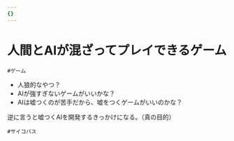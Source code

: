 ```yaml
---
{}
---
```

# 人間とAIが混ざってプレイできるゲーム

`#ゲーム`

- 人狼的なやつ？  
- AIが強すぎないゲームがいいかな？  
- AIは嘘つくのが苦手だから、嘘をつくゲームがいいのかな？  

逆に言うと嘘つくAIを開発するきっかけになる。（真の目的）

`#サイコパス`
